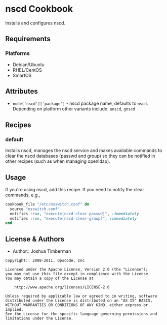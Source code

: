 nscd Cookbook
=============
Installs and configures nscd.


Requirements
------------
### Platforms

- Debian/Ubuntu
- RHEL/CentOS
- SmartOS

Attributes
-------

* `node['nscd']['package']` - nscd package name, defaults to `nscd`. Depending on platform other variants include: `unscd`, `gnscd`

Recipes
-------
### default
Installs nscd, manages the nscd service and makes available commands to clear the nscd databases (passwd and group) so they can be notified in other recipes (such as when managing openldap).


Usage
-----
If you're using nscd, add this recipe. If you need to notify the clear commands, e.g.,

```ruby
cookbook_file "/etc/nsswitch.conf" do
  source "nsswitch.conf"
  notifies :run, "execute[nscd-clear-passwd]", :immediately
  notifies :run, "execute[nscd-clear-group]", :immediately
end
```


License & Authors
-----------------
- Author:: Joshua Timberman

```text
Copyright:: 2008-2011, Opscode, Inc

Licensed under the Apache License, Version 2.0 (the "License");
you may not use this file except in compliance with the License.
You may obtain a copy of the License at

    http://www.apache.org/licenses/LICENSE-2.0

Unless required by applicable law or agreed to in writing, software
distributed under the License is distributed on an "AS IS" BASIS,
WITHOUT WARRANTIES OR CONDITIONS OF ANY KIND, either express or implied.
See the License for the specific language governing permissions and
limitations under the License.
```
